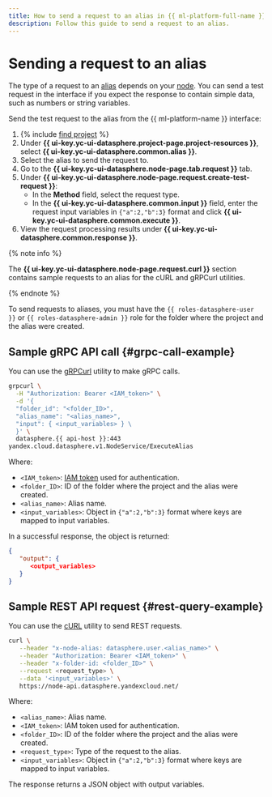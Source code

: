 ```yaml
---
title: How to send a request to an alias in {{ ml-platform-full-name }}
description: Follow this guide to send a request to an alias.
---
```


# Sending a request to an alias

The type of a request to an [alias](../../concepts/deploy/index.md#alias) depends on your [node](../../concepts/deploy/index.md#node). You can send a test request in the interface if you expect the response to contain simple data, such as numbers or string variables.

Send the test request to the alias from the {{ ml-platform-name }} interface:

1. {% include [find project](../../../_includes/datasphere/ui-find-project.md) %}
1. Under **{{ ui-key.yc-ui-datasphere.project-page.project-resources }}**, select **{{ ui-key.yc-ui-datasphere.common.alias }}**.
1. Select the alias to send the request to.
1. Go to the **{{ ui-key.yc-ui-datasphere.node-page.tab.request }}** tab.
1. Under **{{ ui-key.yc-ui-datasphere.node-page.request.create-test-request }}**:
   * In the **Method** field, select the request type.
   * In the **{{ ui-key.yc-ui-datasphere.common.input }}** field, enter the request input variables in `{"a":2,"b":3}` format and click **{{ ui-key.yc-ui-datasphere.common.execute }}**.
1. View the request processing results under **{{ ui-key.yc-ui-datasphere.common.response }}**.

{% note info %}

The **{{ ui-key.yc-ui-datasphere.node-page.request.curl }}** section contains sample requests to an alias for the cURL and gRPCurl utilities.

{% endnote %}

To send requests to aliases, you must have the `{{ roles-datasphere-user }}` or `{{ roles-datasphere-admin }}` role for the folder where the project and the alias were created.

## Sample gRPC API call {#grpc-call-example}

You can use the [gRPCurl](https://github.com/fullstorydev/grpcurl) utility to make gRPC calls.

```bash
grpcurl \
  -H "Authorization: Bearer <IAM_token>" \
  -d '{
  "folder_id": "<folder_ID>",
  "alias_name": "<alias_name>",
  "input": { <input_variables> } \
  }' \
  datasphere.{{ api-host }}:443
yandex.cloud.datasphere.v1.NodeService/ExecuteAlias
```

Where:

* `<IAM_token>`: [IAM token](../../../iam/concepts/authorization/iam-token.md) used for authentication.
* `<folder_ID>`: ID of the folder where the project and the alias were created.
* `<alias_name>`: Alias name.
* `<input_variables>`: Object in `{"a":2,"b":3}` format where keys are mapped to input variables.

In a successful response, the object is returned:

```json
{
   "output": {
      <output_variables>
   }
}
```

## Sample REST API request {#rest-query-example}

You can use the [cURL](https://curl.se) utility to send REST requests.

```bash
curl \
   --header "x-node-alias: datasphere.user.<alias_name>" \
   --header "Authorization: Bearer <IAM_token>" \
   --header "x-folder-id: <folder_ID>" \
   --request <request_type> \
   --data '<input_variables>' \
   https://node-api.datasphere.yandexcloud.net/
```

Where:

* `<alias_name>`: Alias name.
* `<IAM_token>`: IAM token used for authentication.
* `<folder_ID>`: ID of the folder where the project and the alias were created.
* `<request_type>`: Type of the request to the alias.
* `<input_variables>`: Object in `{"a":2,"b":3}` format where keys are mapped to input variables.

The response returns a JSON object with output variables.
